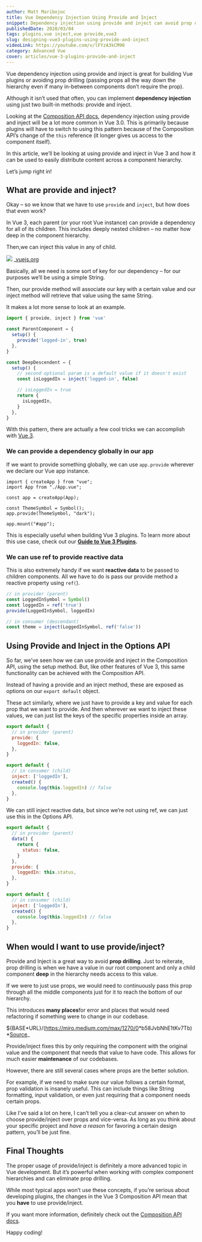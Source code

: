 ```yaml
---
author: Matt Maribojoc
title: Vue Dependency Injection Using Provide and Inject
snippet: Dependency injection using provide and inject can avoid prop drilling in Vue 3 especially in building Vue 3 plugins.
publishedDate: 2020/03/04
tags: plugins,vue inject,vue provide,vue3
slug: designing-vue3-plugins-using-provide-and-inject
videoLink: https://youtube.com/v/lFYzA3kCM90
category: Advanced Vue
cover: articles/vue-3-plugins-provide-and-inject
---
```

Vue dependency injection using provide and inject is great for building Vue plugins or avoiding prop drilling (passing props all the way down the hierarchy even if many in-between components don’t require the prop).

Although it isn’t used that often, you can implement **dependency injection** using just two built-in methods: provide and inject.

Looking at the [Composition API docs](https://v3.vuejs.org/guide/component-provide-inject.html), dependency injection using provide and inject will be a lot more common in Vue 3.0. This is primarily because plugins will have to switch to using this pattern because of the Composition API’s change of the `this` reference (it longer gives us access to the component itself).

In this article, we’ll be looking at using provide and inject in Vue 3 and how it can be used to easily distribute content across a component hierarchy.

Let’s jump right in!

## What are provide and inject?

Okay – so we know that we have to use `provide` and `inject`, but how does that even work?

In Vue 3, each parent (or your root Vue instance) can provide a dependency for all of its children. This includes deeply nested children – no matter how deep in the component hierarchy.

Then,we can inject this value in any of child.

![](https://vuejs.org/assets/provide-inject.3e0505e4.png)
\_[vuejs.org](https://vuejs.org/guide/components/provide-inject.html#prop-drilling)

Basically, all we need is some sort of key for our dependency – for our purposes we’ll be using a simple String.

Then, our provide method will associate our key with a certain value and our inject method will retrieve that value using the same String.

It makes a lot more sense to look at an example.

```js
import { provide, inject } from 'vue'

const ParentComponent = {
  setup() {
    provide('logged-in', true)
  },
}

const DeepDescendent = {
  setup() {
    // second optional param is a default value if it doesn't exist
    const isLoggedIn = inject('logged-in', false)

    // isLoggedIn = true
    return {
      isLoggedIn,
    }
  },
}
```

With this pattern, there are actually a few cool tricks we can accomplish with [Vue 3](https://learnvue.co/2019/12/what-you-need-to-know-about-vue3-in-2020/).

### We can provide a dependency globally in our app

If we want to provide something globally, we can use `app.provide` wherever we declare our Vue app instance.

```js{}[main.js]
import { createApp } from "vue";
import App from "./App.vue";

const app = createApp(App);

const ThemeSymbol = Symbol();
app.provide(ThemeSymbol, "dark");

app.mount("#app");
```

This is especially useful when building Vue 3 plugins. To learn more about this use case, check out our **[Guide to Vue 3 Plugins](https://learnvue.co/2021/06/building-your-own-vue-3-plugin-a-full-guide/).**

### We can use ref to provide reactive data

This is also extremely handy if we want **reactive data** to be passed to children components. All we have to do is pass our provide method a reactive property using `ref(`).

```js
// in provider (parent)
const LoggedInSymbol = Symbol()
const loggedIn = ref('true')
provide(LoggedInSymbol, loggedIn)

// in consumer (descendant)
const theme = inject(LoggedInSymbol, ref('false'))
```

## Using Provide and Inject in the Options API

So far, we’ve seen how we can use provide and inject in the Composition API, using the setup method. But, like other features of Vue 3, this same functionality can be achieved with the Composition API.

Instead of having a provide and an inject method, these are exposed as options on our `export default` object.

These act similarly, where we just have to provide a key and value for each prop that we want to provide. And then wherever we want to inject these values, we can just list the keys of the specific properties inside an array.

```js
export default {
  // in provider (parent)
  provide: {
    loggedIn: false,
  },
}
```

```js
export default {
  // in consumer (child)
  inject: ['loggedIn'],
  created() {
    console.log(this.loggedIn) // false
  },
}
```

We can still inject reactive data, but since we’re not using ref, we can just use this in the Options API.

```js
export default {
  // in provider (parent)
  data() {
    return {
      status: false,
    }
  },
  provide: {
    loggedIn: this.status,
  },
}
```

```js
export default {
  // in consumer (child)
  inject: ['loggedIn'],
  created() {
    console.log(this.loggedIn) // false
  },
}
```

## When would I want to use provide/inject?

Provide and Inject is a great way to avoid **prop drilling**. Just to reiterate, prop drilling is when we have a value in our root component and only a child component **deep** in the hierarchy needs access to this value.

If we were to just use props, we would need to continuously pass this prop through all the middle components just for it to reach the bottom of our hierarchy.

This introduces **many places**for error and places that would need refactoring if something were to change in our codebase.

${BASE*URL}/(<https://miro.medium.com/max/1270/0>*b58JvbNhE1tKv7Tb) \*[Source](https://medium.com/front-end-weekly/props-drilling-in-react-js-723be80a08e5)\_

Provide/inject fixes this by only requiring the component with the original value and the component that needs that value to have code. This allows for much easier **maintenance** of our codebases.

However, there are still several cases where props are the better solution.

For example, if we need to make sure our value follows a certain format, prop validation is insanely useful. This can include things like String formatting, input validation, or even just requiring that a component needs certain props.

Like I’ve said a lot on here, I can’t tell you a clear-cut answer on when to choose provide/inject over props and vice-versa. As long as you think about your specific project and *have a reason* for favoring a certain design pattern, you’ll be just fine.

## Final Thoughts

The proper usage of provide/inject is definitely a more advanced topic in Vue development. But it’s powerful when working with complex component hierarchies and can eliminate prop drilling.

While most typical apps won’t use these concepts, if you’re serious about developing plugins, the changes in the Vue 3 Composition API mean that you **have** to use provide/inject.

If you want more information, definitely check out the [Composition API docs](https://vue-composition-api-rfc.netlify.com/).

Happy coding!
